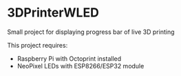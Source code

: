 # 3DPrinterWLED

Small project for displaying progress bar of live 3D printing

This project requires:
- Raspberry Pi with Octoprint installed
- NeoPixel LEDs with ESP8266/ESP32 module

